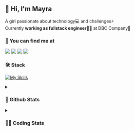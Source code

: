 ## 👋 Hi, I'm Mayra

A girl passionate about technology💻 and challenges⚡  
Currently **working as fullstack engineer**👩‍💻 at DBC Company🚀   

### 💬 You can find me at

<a href="https://mayra.dev" target="_blank" rel="noopener"><img src="https://img.shields.io/badge/-mayra.dev-005FED?style=flat&logo=Google-chrome&logoColor=white"/></a>
<a href="https://linkedin.com/in/mayraamaral" target="_blank" rel="noopener"><img src="https://img.shields.io/badge/-/mayraamaral-0077B5?style=flat&logo=Linkedin&logoColor=white"/></a>
<a href="mailto:mayra@mayra.dev" target="_blank" rel="noopener"><img src="https://img.shields.io/badge/-mayra@mayra.dev-D14836?style=flat&logo=Gmail&logoColor=white"/></a>
<a href="" target="_blank" rel="noopener"><img src="https://img.shields.io/badge/-mayra%230179-7289DA?style=flat&logo=Discord&logoColor=white"/></a>

### 🛠️ Stack

[![My Skills](https://skillicons.dev/icons?i=react,redux,styledcomponents,html,css,sass,js,ts,py,nodejs,git,linux,bash,figma)](https://skillicons.dev)

<details>
    <summary><h3>📌 Github Stats</h3></summary>
  <table>
      <td><img height="160em" src="https://github-readme-stats.vercel.app/api?username=mayraamaral&show_icons=true&theme=algolia&hide_border=true&hide=stars&count_private=true" alt="Readme stats"></td>
      <td><img height="160em" src="https://github-readme-stats.vercel.app/api/top-langs/?username=mayraamaral&&layout=compact&&theme=algolia&hide_border=true&langs_count=6" alt="Language stats"></td>
  </table>

  <p align="center">
    <img src="https://github-readme-streak-stats.herokuapp.com?user=mayraamaral&theme=dark&hide_border=true&date_format=j%20M%5B%20Y%5D&locale=pt-br&background=050F2C&ring=0195DD&fire=23AA7D&currStreakLabel=23AA7D" alt="Streak stats">
  </p> 
</details>

<details>
  <summary><h3>👩‍💻 Coding Stats</h3></summary>
  
  <!--START_SECTION:waka-->
![Code Time](http://img.shields.io/badge/Code%20Time-63%20hrs%206%20mins-blue)

**🐱 My GitHub Data** 

> 📦 577.9 kB Used in GitHub's Storage 
 > 
> 🏆 195 Contributions in the Year 2023
 > 
> 🚫 Not Opted to Hire
 > 
> 📜 44 Public Repositories 
 > 
> 🔑 24 Private Repositories 
 > 
**I'm an Early 🐤** 

```text
🌞 Morning                253 commits         ████░░░░░░░░░░░░░░░░░░░░░   16.91 % 
🌆 Daytime                613 commits         ██████████░░░░░░░░░░░░░░░   40.98 % 
🌃 Evening                530 commits         █████████░░░░░░░░░░░░░░░░   35.43 % 
🌙 Night                  100 commits         ██░░░░░░░░░░░░░░░░░░░░░░░   06.68 % 
```
📅 **I'm Most Productive on Monday** 

```text
Monday                   261 commits         ████░░░░░░░░░░░░░░░░░░░░░   17.45 % 
Tuesday                  257 commits         ████░░░░░░░░░░░░░░░░░░░░░   17.18 % 
Wednesday                227 commits         ████░░░░░░░░░░░░░░░░░░░░░   15.17 % 
Thursday                 226 commits         ████░░░░░░░░░░░░░░░░░░░░░   15.11 % 
Friday                   175 commits         ███░░░░░░░░░░░░░░░░░░░░░░   11.70 % 
Saturday                 129 commits         ██░░░░░░░░░░░░░░░░░░░░░░░   08.62 % 
Sunday                   221 commits         ████░░░░░░░░░░░░░░░░░░░░░   14.77 % 
```


📊 **This Week I Spent My Time On** 

```text
🕑︎ Time Zone: America/Sao_Paulo

💬 Programming Languages: 
TypeScript               29 mins             ████████████████████████░   97.19 % 
Markdown                 0 secs              ░░░░░░░░░░░░░░░░░░░░░░░░░   01.95 % 
Bash                     0 secs              ░░░░░░░░░░░░░░░░░░░░░░░░░   00.50 % 
CSS                      0 secs              ░░░░░░░░░░░░░░░░░░░░░░░░░   00.36 % 

🔥 Editors: 
VS Code                  30 mins             █████████████████████████   100.00 % 

🐱‍💻 Projects: 
captacao-front-develop   10 mins             █████████░░░░░░░░░░░░░░░░   35.57 % 
avaliacao-front          9 mins              ████████░░░░░░░░░░░░░░░░░   31.70 % 
reembolso-front-hml      7 mins              ██████░░░░░░░░░░░░░░░░░░░   25.34 % 
reservadesala-front-devel2 mins              ██░░░░░░░░░░░░░░░░░░░░░░░   07.39 % 

💻 Operating System: 
Linux                    30 mins             █████████████████████████   100.00 % 
```

**I Mostly Code in JavaScript** 

```text
JavaScript               97 repos            ████████░░░░░░░░░░░░░░░░░   33.68 % 
TypeScript               91 repos            ████████░░░░░░░░░░░░░░░░░   31.60 % 
HTML                     76 repos            ███████░░░░░░░░░░░░░░░░░░   26.39 % 
CSS                      17 repos            █░░░░░░░░░░░░░░░░░░░░░░░░   05.90 % 
Java                     4 repos             ░░░░░░░░░░░░░░░░░░░░░░░░░   01.39 % 
```




 Last Updated on 24/04/2023 18:41:36 UTC
<!--END_SECTION:waka-->

</details>

